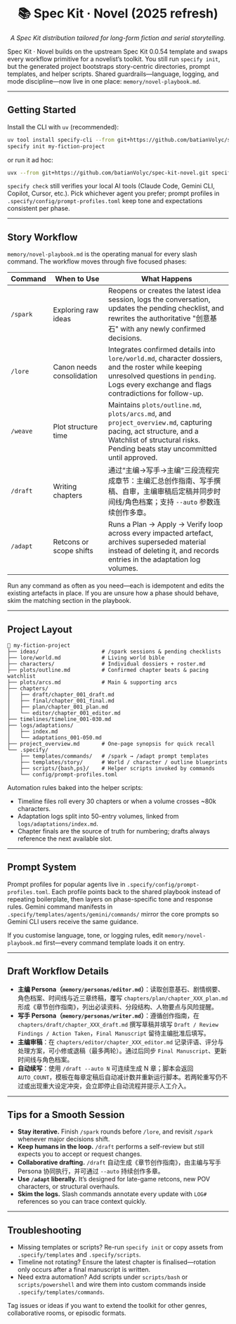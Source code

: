 <div align="center">
  <h1>📚 Spec Kit · Novel (2025 refresh)</h1>
  <p><em>A Spec Kit distribution tailored for long-form fiction and serial storytelling.</em></p>
</div>

Spec Kit · Novel builds on the upstream Spec Kit 0.0.54 template and swaps every workflow primitive for a novelist’s toolkit. You still run `specify init`, but the generated project bootstraps story-centric directories, prompt templates, and helper scripts. Shared guardrails—language, logging, and mode discipline—now live in one place: `memory/novel-playbook.md`.

---

## Getting Started

Install the CLI with `uv` (recommended):

```bash
uv tool install specify-cli --from git+https://github.com/batianVolyc/spec-kit-novel.git
specify init my-fiction-project
```

or run it ad hoc:

```bash
uvx --from git+https://github.com/batianVolyc/spec-kit-novel.git specify init my-fiction-project
```

`specify check` still verifies your local AI tools (Claude Code, Gemini CLI, Copilot, Cursor, etc.). Pick whichever agent you prefer; prompt profiles in `.specify/config/prompt-profiles.toml` keep tone and expectations consistent per phase.

---

## Story Workflow

`memory/novel-playbook.md` is the operating manual for every slash command. The workflow moves through five focused phases:

| Command | When to Use | What Happens |
| ------- | ----------- | ------------- |
| `/spark` | Exploring raw ideas | Reopens or creates the latest idea session, logs the conversation, updates the pending checklist, and rewrites the authoritative "创意基石" with any newly confirmed decisions. |
| `/lore` | Canon needs consolidation | Integrates confirmed details into `lore/world.md`, character dossiers, and the roster while keeping unresolved questions in `pending`. Logs every exchange and flags contradictions for follow-up. |
| `/weave` | Plot structure time | Maintains `plots/outline.md`, `plots/arcs.md`, and `project_overview.md`, capturing pacing, act structure, and a Watchlist of structural risks. Pending beats stay uncommitted until approved. |
| `/draft` | Writing chapters | 通过“主编→写手→主编”三段流程完成章节：主编汇总创作指南、写手撰稿、自审，主编审稿后定稿并同步时间线/角色档案；支持 `--auto` 参数连续创作多章。 |
| `/adapt` | Retcons or scope shifts | Runs a Plan → Apply → Verify loop across every impacted artefact, archives superseded material instead of deleting it, and records entries in the adaptation log volumes. |

Run any command as often as you need—each is idempotent and edits the existing artefacts in place. If you are unsure how a phase should behave, skim the matching section in the playbook.

---

## Project Layout

```
📁 my-fiction-project
├── ideas/                    # /spark sessions & pending checklists
├── lore/world.md             # Living world bible
├── characters/               # Individual dossiers + roster.md
├── plots/outline.md          # Confirmed chapter beats & pacing watchlist
├── plots/arcs.md             # Main & supporting arcs
├── chapters/
│   ├── draft/chapter_001_draft.md
│   ├── final/chapter_001_final.md
│   ├── plan/chapter_001_plan.md
│   └── editor/chapter_001_editor.md
├── timelines/timeline_001-030.md
├── logs/adaptations/
│   ├── index.md
│   └── adaptations_001-050.md
├── project_overview.md       # One-page synopsis for quick recall
└── .specify/
    ├── templates/commands/   # /spark → /adapt prompt templates
    ├── templates/story/      # World / character / outline blueprints
    ├── scripts/{bash,ps}/    # Helper scripts invoked by commands
    └── config/prompt-profiles.toml
```

Automation rules baked into the helper scripts:
- Timeline files roll every 30 chapters or when a volume crosses ~80k characters.
- Adaptation logs split into 50-entry volumes, linked from `logs/adaptations/index.md`.
- Chapter finals are the source of truth for numbering; drafts always reference the next available slot.

---

## Prompt System

Prompt profiles for popular agents live in `.specify/config/prompt-profiles.toml`. Each profile points back to the shared playbook instead of repeating boilerplate, then layers on phase-specific tone and response rules. Gemini command manifests in `.specify/templates/agents/gemini/commands/` mirror the core prompts so Gemini CLI users receive the same guidance.

If you customise language, tone, or logging rules, edit `memory/novel-playbook.md` first—every command template loads it on entry.

---

## Draft Workflow Details

- **主编 Persona（`memory/personas/editor.md`）**：读取创意基石、剧情纲要、角色档案、时间线与近三章终稿，覆写 `chapters/plan/chapter_XXX_plan.md` 形成《章节创作指南》，列出必读资料、分段结构、人物要点与风险提醒。
- **写手 Persona（`memory/personas/writer.md`）**：遵循创作指南，在 `chapters/draft/chapter_XXX_draft.md` 撰写草稿并填写 `Draft / Review Findings / Action Taken`，`Final Manuscript` 留待主编批准后填写。
- **主编审稿**：在 `chapters/editor/chapter_XXX_editor.md` 记录评语、评分与处理方案，可小修或退稿（最多两轮）。通过后同步 `Final Manuscript`、更新时间线与角色档案。
- **自动续写**：使用 `/draft --auto N` 可连续生成 N 章；脚本会返回 `AUTO_COUNT`，模板在每章定稿后自动减计数并重新运行脚本。若两轮重写仍不过或出现重大设定冲突，会立即停止自动流程并提示人工介入。

---

## Tips for a Smooth Session

- **Stay iterative.** Finish `/spark` rounds before `/lore`, and revisit `/spark` whenever major decisions shift.
- **Keep humans in the loop.** `/draft` performs a self-review but still expects you to accept or request changes.
- **Collaborative drafting.** `/draft` 自动生成《章节创作指南》，由主编与写手 Persona 协同执行，并可通过 `--auto` 持续创作多章。  
- **Use `/adapt` liberally.** It’s designed for late-game retcons, new POV characters, or structural overhauls.
- **Skim the logs.** Slash commands annotate every update with `LOG#` references so you can trace context quickly.

---

## Troubleshooting

- Missing templates or scripts? Re-run `specify init` or copy assets from `.specify/templates` and `.specify/scripts`.
- Timeline not rotating? Ensure the latest chapter is finalised—rotation only occurs after a final manuscript is written.
- Need extra automation? Add scripts under `scripts/bash` or `scripts/powershell` and wire them into custom commands inside `.specify/templates/commands`.

Tag issues or ideas if you want to extend the toolkit for other genres, collaborative rooms, or episodic formats.
